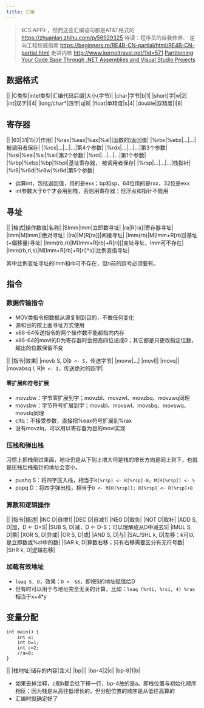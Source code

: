 ```yaml
---
title: 汇编
---
```


> 《CS:APP》 ，然而这些汇编语句都是AT&T格式的
> https://zhuanlan.zhihu.com/p/56929325
> 待读：程序员的自我修养、
> 逆向工程权威指南 https://beginners.re/RE4B-CN-partial/html/RE4B-CN-partial.html
> 走进内核 http://www.kerneltravel.net/?id=571
> [Partitioning Your Code Base Through .NET Assemblies and Visual Studio Projects](https://www.red-gate.com/simple-talk/dotnet/net-framework/partitioning-your-code-base-through-net-assemblies-and-visual-studio-projects/)

数据格式
--------

||
|C类型|Intel类型|汇编代码后缀|大小(字节)|
|char|字节|b|1|
|short|字|w|2|
|int|双字|l|4|
|long/char\*|四字|q|8|
|float|单精度|s|4|
|double|双精度|l|8|

寄存器
------

||
|63|31|15|7|作用|
|%rax|%eax|%ax|%al|(函数的)返回值|
|%rbx|%ebx|...|...|被调用者保存|
|%rcx|...|...|...|第4个参数|
|%rdx|...|...|...|第3个参数|
|%rsi|%esi|%si|%sil|第2个参数|
|%rdi|...|...|...|第1个参数|
|%rbp|%ebp|%bp|%bpl|基址寄存器，
被调用者保存|
|%rsp|...|...|...|栈指针|
|%r8|%r8d|%r8w|%r8d|第5个参数|

* 运算int，包括返回值，用的是exx；bp和sp，64位用的是rxx，32位是exx
* int参数大于6个才会用到栈，否则用寄存器；但浮点和指针不能用

寻址
----

||
|格式|操作数值|名称|
|$Imm|Imm|立即数寻址|
|ra|R[ra]|寄存器寻址|
|Imm|M[Imm]|绝对寻址|
|(ra)|M[R[ra]]|间接寻址|
|Imm(rb)|M[Imm+R[rb]]|基址(+偏移量)寻址|
|Imm(rb,ri)|M[Imm+R[rb]+R[ri]]|变址寻址，Imm可不存在|
|Imm(rb,ri,s)|M[Imm+R[rb]+R[ri]\*s]|比例变指寻址|

其中比例变址寻址的Imm和rb可不存在，但ri前的逗号必须要有。

指令
----

### 数据传输指令

* MOV类指令把数据从源复制到目的，不做任何变化
* 源和目的按上面寻址方式使用
* x86-64传送指令的两个操作数不能都指向内存
* x86-64的movl的D为寄存器时会把高四位设成0；其它都是只更改指定位数，超出的位数保留不变

||
|指令|效果|
|movb S, D|`D <- S`，传送字节|
|movw|...|
|movl||
|movq||
|movabsq I, R|`R <- I`，传送绝对的四字|

#### 零扩展和符号扩展

* movzbw：字节零扩展到字；movzbl、movzwl、movzbq、movzwq同理
* movsbw：字节符号扩展到字；movsbl、movswl、movsbq、movswq、movslq同理
* cltq：不接受参数，直接把%eax符号扩展到%rax
* 没有movzlq，可以用以寄存器为目的movl实现

### 压栈和弹出栈

习惯上把栈倒过来画，地址仍是从下到上增大但是栈的增长方向是同上到下，也就是压栈后栈指针的地址会变小。

* pushq S：将四字压入栈，相当于`R[%rsp] <- R[%rsp]-8; M[R[%rsp]] <- S`
* popq D：将四字弹出栈，相当于`D <- M[R[%rsp]]; R[%rsp] <- R[%rsp]+8`

### 算数和逻辑操作

||
|指令|描述|
|INC D|自增1|
|DEC D|自减1|
|NEG D|取负|
|NOT D|取补|
|ADD S, D|加，D \<- D+S|
|SUB S, D|减，D \<- D-S；可以理解成从D中减去S|
|IMUL S, D|乘|
|XOR S, D|异或|
|OR S, D|或|
|AND S, D|与|
|SAL/SHL k, D|左移；k可以是立即数或%cl中的数|
|SAR k, D|算数右移；只有右移需要区分有无符号数|
|SHR k, D|逻辑右移|

### 加载有效地址

* `leaq S, D`，效果：`D <- &S`，即把S的地址赋值给D
* 但有时可以用于与地址完全无关的计算，比如：`leaq (%rdi, %rsi, 4) %rax`相当于x+4\*y

变量分配
--------

```
int main() {
    int a;
    int b=1;
    int c=2;
    //a=0;
}
```

||
|栈地址|储存的内容|含义|
|bp|||
|bp-4|2|c|
|bp-8|1|b|

* 如果去掉注释，c和b都会往下移一行，bp-4放的是a。即栈位置与初始化顺序相反；因为栈是从高往低增长的，但分配位置的顺序是从低往高算的
* 汇编时就确定好了


